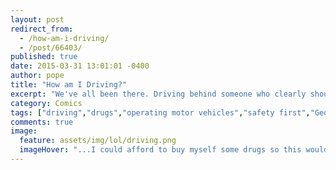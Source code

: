 ```yaml
---
layout: post
redirect_from: 
  - /how-am-i-driving/
  - /post/66403/
published: true
date: 2015-03-31 13:01:01 -0400
author: pope
title: "How am I Driving?"
excerpt: "We've all been there. Driving behind someone who clearly shouldn't be trusted with the responsibility. What's more rare is getting the opportunity to truly understand this other driver."
category: Comics
tags: ["driving","drugs","operating motor vehicles","safety first","Geo Metro","Don't do this. Seriously."]
comments: true 
image:
  feature: assets/img/lol/driving.png
  imageHover: "...I could afford to buy myself some drugs so this would hurt less."
---
```


